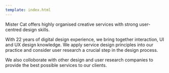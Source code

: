 ```yaml
---
template: index.html
---
```

Mister Cat offers highly organised creative services with strong user-centred design skills. 

With 22 years of digital design experience, we bring together interaction, UI and UX design knowledge. We apply service design principles into our practice and consider user research a crucial step in the design process. 

We also colloborate with other design and user research companies to provide the best possible services to our clients.
